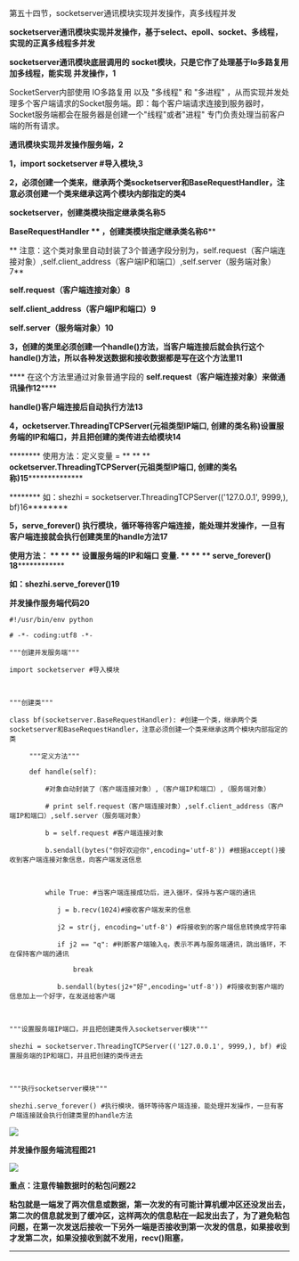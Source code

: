第五十四节，socketserver通讯模块实现并发操作，真多线程并发

**socketserver通讯模块实现并发操作，基于select、epoll、socket、多线程，实现的正真多线程多并发**

****socketserver通讯模块底层调用的** socket模块，只是它作了处理基于lo多路复用加多线程，能实现 **并发操作，1****

SocketServer内部使用 IO多路复用 以及 "多线程" 和 "多进程"
，从而实现并发处理多个客户端请求的Socket服务端。即：每个客户端请求连接到服务器时，Socket服务端都会在服务器是创建一个"线程"或者"进程"
专门负责处理当前客户端的所有请求。



**通讯模块实现并发操作服务端，2**

**1，import socketserver #导入模块,3**

**2，必须创建一个类来，继承两个类socketserver和BaseRequestHandler，注意必须创建一个类来继承这两个模块内部指定的类4**

****socketserver，创建类模块指定继承类名称5****

****BaseRequestHandler ** **，创建类模块指定继承类名称6********

**
注意：这个类对象里自动封装了3个普通字段分别为，self.request（客户端连接对象）,self.client_address（客户端IP和端口）,self.server（服务端对象）7**

****self.request（客户端连接对象）8****

****self.client_address（客户端IP和端口）9****

****self.server（服务端对象）10****

**3，创建的类里必须创建一个handle()方法，当客户端连接后就会执行这个
**handle()方法，所以各种发送数据和接收数据都是写在这个方法里11****

**** 在这个方法里通过对象普通字段的 **self.request（客户端连接对象）来做通讯操作12******

********handle()客户端连接后自动执行方法13********

********4，ocketserver.ThreadingTCPServer(元祖类型IP端口,
创建的类名称)设置服务端的IP和端口，并且把创建的类传进去给模块14********

******** 使用方法：定义变量 =  ** ** ** **ocketserver.ThreadingTCPServer(元祖类型IP端口,
创建的类名称)15****************

******** 如：shezhi = socketserver.ThreadingTCPServer(('127.0.0.1', 9999,),
bf)16********

********5，serve_forever()
执行模块，循环等待客户端连接，能处理并发操作，一旦有客户端连接就会执行创建类里的handle方法17********

****************使用方法： ** ** ** **设置服务端的IP和端口******** 变量. ** ** **
**serve_forever()  18************************

********如：shezhi.serve_forever()19********



**********并发操作服务端代码20**********



    
    
    #!/usr/bin/env python
    # -*- coding:utf8 -*-
    """创建并发服务端"""
    import socketserver #导入模块
    
    """创建类"""
    class bf(socketserver.BaseRequestHandler): #创建一个类，继承两个类socketserver和BaseRequestHandler，注意必须创建一个类来继承这两个模块内部指定的类
         """定义方法"""
         def handle(self):
             #对象自动封装了（客户端连接对象）,（客户端IP和端口）,（服务端对象）
             # print self.request（客户端连接对象）,self.client_address（客户端IP和端口）,self.server（服务端对象）
             b = self.request #客户端连接对象
             b.sendall(bytes("你好欢迎你",encoding='utf-8')) #根据accept()接收到客户端连接对象信息，向客户端发送信息
    
             while True: #当客户端连接成功后，进入循环，保持与客户端的通讯
                j = b.recv(1024)#接收客户端发来的信息
                j2 = str(j, encoding='utf-8') #将接收到的客户端信息转换成字符串
                if j2 == "q": #判断客户端输入q，表示不再与服务端通讯，跳出循环，不在保持客户端的通讯
                    break
                b.sendall(bytes(j2+"好",encoding='utf-8')) #将接收到客户端的信息加上一个好字，在发送给客户端
    
    """设置服务端IP端口，并且把创建类传入socketserver模块"""
    shezhi = socketserver.ThreadingTCPServer(('127.0.0.1', 9999,), bf) #设置服务端的IP和端口，并且把创建的类传进去
    
    """执行socketserver模块"""
    shezhi.serve_forever() #执行模块，循环等待客户端连接，能处理并发操作，一旦有客户端连接就会执行创建类里的handle方法

![](https://images2015.cnblogs.com/blog/955761/201609/955761-20160928073639438-2048589746.png)

**********并发操作服务端流程图21**********

![](https://images2015.cnblogs.com/blog/955761/201609/955761-20160928072050703-409204703.png)



**重点：注意传输数据时的粘包问题22**

**粘包就是一端发了两次信息或数据，第一次发的有可能计算机缓冲区还没发出去，第二次的信息就发到了缓冲区，这样两次的信息粘在一起发出去了，为了避免粘包问题，在第一次发送后接收一下另外一端是否接收到第一次发的信息，如果接收到才发第二次，如果没接收到就不发用，recv()阻塞，**

** **

